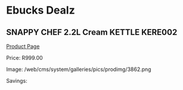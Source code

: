 
# Ebucks Dealz
## SNAPPY CHEF 2.2L Cream KETTLE KERE002
[Product Page](https://www.ebucks.com/web/shop/productSelected.do?prodId=1149103236&catId=704985963)

Price: R999.00

Image: /web/cms/system/galleries/pics/prodimg/3862.png

Savings: 


	